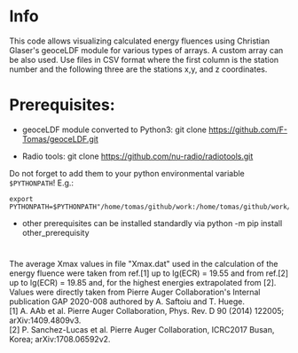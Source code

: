 # Info
This code allows visualizing calculated energy fluences using Christian Glaser's geoceLDF module for various types of arrays.
A custom array can be also used. Use files in CSV format where the first column is the station number and the following three are the stations x,y, and z coordinates.

# Prerequisites:

- geoceLDF module converted to Python3:
git clone https://github.com/F-Tomas/geoceLDF.git

- Radio tools:
git clone https://github.com/nu-radio/radiotools.git

Do not forget to add them to your python environmental variable `$PYTHONPATH`!
E.g.:

    export PYTHONPATH=$PYTHONPATH"/home/tomas/github/work:/home/tomas/github/work/geoceLDF:/home/tomas/github/work/radiotools:"

- other prerequisites can be installed standardly via python -m pip install other_prerequisity

# 
The average Xmax values in file "Xmax.dat" used in the calculation of the energy fluence were taken from ref.[1] up to lg(ECR) = 19.55 and from ref.[2] up to lg(ECR) = 19.85 and, for the highest energies extrapolated from [2]. Values were directly taken from Pierre Auger Collaboration's Internal publication GAP 2020-008 authored by A. Saftoiu and T. Huege.<br>
[1] A. AAb et al. Pierre Auger Collaboration, Phys. Rev. D 90 (2014) 122005; arXiv:1409.4809v3.<br>
[2] P. Sanchez-Lucas et al. Pierre Auger Collaboration, ICRC2017 Busan, Korea; arXiv:1708.06592v2.<br>

